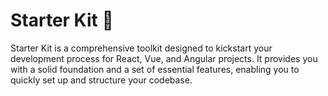 # Starter Kit 🚀

Starter Kit is a comprehensive toolkit designed to kickstart your development process for React, Vue, and Angular projects. It provides you with a solid foundation and a set of essential features, enabling you to quickly set up and structure your codebase.
